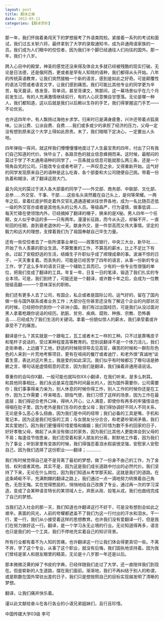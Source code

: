 ```yaml
---
layout: post
title: 翻译之痛
date: 2012-03-11
categories: [翻译赏析]  
---
```


那一年，我们怀揣着勇闯天下的梦想报考了外语类院校。紧接着一系列的考试和面试，我们过五关斩六将，最终拿到了大学的录取通知书，成为非通用语家族的一员。我们成为人们眼中的佼佼者，因为我们半个脚已经通往人们向往的国外。那一年，我们十八岁。

跨入心目中的殿堂，神圣的感觉还没来得及体会太多就已经被残酷的现实打破。无论是日法德，还是俄阿西，更或者是罕有人知晓的语种，我们都得从头开始。八年的传统英语教育，让我们突然接触一个新的语言，感到是如此之好奇。可是颠覆性的语法习惯或者语言文字，让我们感到痛苦。我们可能比其他专业的同学更为辛苦，每天晨读，练发音，背单词，甚至背课文，煞那间，这一幕场景似乎在几个月前发生过。有的人充满激情继续前行，有的人心灰意懒自甘堕落。无论是哪一种人，我们都知道，这以后就是我们以后赖以生存的手艺，我们得掌握这门手艺——不论优劣。

也许这四年中，有人飘扬过海他乡求学。归来时已是满身疲惫，兴许还带着点狐臭味。公派公费、公派自费、自费……我们或多或少的承担了经济的压力，父母一定没有想到原来这个大学上得如此昂贵。末了，我们暗暗下定决心，一定要出人头地。

四年弹指一挥间，就这样我们懵懵懂懂地度过了人生最宝贵的四年，付出了只有我们自己知道的代价。快毕业了，各路货色的就业信息蜂拥而来。这时候，最郁闷的莫过于学了不太通用语种的同学了，一百条就业信息可能就那么两三条，还是一个犄角旮旯的公司。只能改专业或者考研了，一声叹息之余，又得重新开始。运气好的同学发现原来自己的语种是这么吃香，各个部委和大公司随便自己挑。带着一份执着和糊涂，进了翻译这扇大门。

最为风光的莫过于进入各大部委的同学了——外交部、商务部、中联部、文化部、总参……外交官、干事、干部……这些名头突然戴在自己头上，是何等荣耀。一两年之后，拿着红皮护照走着外交官礼遇通道被派往世界各地，成为一名比随员还低一级的外交官亦或者是其他名头的公务人员。等级森严，行为谨慎，做事低调……每天忙碌在使领馆内外，已经摘掉了翻译的帽子，换来的是X秘。男人四年一个任期，女人似乎幸运的多——只有两年。漫漫长征路，而今从头迈，却躲不开，一直轮回的任期，直到衰老退休的一天。献身外交，是一件崇高而又伟大事情。坚定的毅力和远大的理想，支撑着我们为了祖国奉献自己毕生力量。

还有一些佼佼者去了一些所谓事业单位——政策性银行，中央三大台，新华社……开始了令人羡慕的职业生涯。不算繁重的工作，不算高的薪水，比上不足比下有余。过起了安稳舒适的生活，结婚生子升职似乎成了顺理成章的事。波澜不惊的日子，一天天重复着。而丢失的，可能是已经苦学了四年的语言，从事一份新的专业工作，学了这么多年的语言只是一个辅助工具而已。少有的一些专业性很强的单位，把我们变成了翻译的工具。年复一年，日复一日的笔译，锻造了我们扎实的专业本领。可是，我们到终了，可能还是一个翻译，或许数十年之后，会成为一位教授级高翻——一个意味深长的职称。

我们还有更多人去了公司，有国企，私企或者是国际公司。运气好的，留在了国内做一些与国外联系或者业务工作；大部分在你甚至还没有了解这个企业的内部状况的时候，已经把你扔到你一个非洲小国。我们有过出国经历，可是我们从没过面对黑人拿着枪跟你说话的经历。肮脏、贫穷、疾病、腐败、种族、宗教、恐怖袭击……已经成为了我们生活的关键词。拿着一份貌似惊人的薪水，我们承受着或许承受不了的痛苦。

翻译是什么？其实就是一个跟电工，瓦工或者木工一样的工种。只不过是靠嘴皮子和笔杆子说话的，受过某种程度高等教育的。您别说翻译不是一个体力活儿，我们走街串巷，上边疆下工地，舒适的时候陪领导去见高官，痛苦的时候和一群形形色色的人来到一片荒地考察项目，更有在喧闹的餐厅或者迪厅，和老外很“真诚地”谈着生意，表达对这片黑土，我是爱的如此深沉。我们似乎有时候都忘了哪句话是肺腑之言，哪句话是虚情假意的谎言，因为我们是翻译，我们操着非通用语说话。

尊重你的会叫你X翻，一般可能也就叫你XX小翻译，在我们听来，是多么刺耳。和其他同事相比，我们永远是呆在国外时间最长的人，因为国外需要你，公司需要你；我们事事得亲力亲为，别人休息的时候你得工作，别人工作的时候你还是在工作，因为工作需要；呼来喝去，颐指气使，我们习惯了这样的场景，因为工作在最底层；我们得迎合老外口味，得哄人开心，让人满意，即使你有再多的牢骚怪话也得咽在肚子里，因为老外是我们生存的衣食父母；我们得协调好不同人不同关系，无论是多么恶心多么扭曲，因为我们是中间的纽带；我们必备的工具是嘴，手机和笔记本，因为这是我们吃饭的工具；与女朋友分分合合，和老婆吵架闹矛盾，我们其实爱她们，因为我们更懂得珍惜爱情和婚姻；我们珍惜为数不多的回家的日子，好好孝敬父母，做起了从来没有做过的家务，因为我们比其他人更能体会到父母的不易；每逢佳节倍思亲，我们忍受着和家人朋友的分离，默默地工作着，因为我们为了事业；听到家里有变故的时候，我们得强忍着泪水假装很坚强，安慰家人安慰自己，因为我们选择了这份职业——翻译；…………

我们有时候觉得自己是不是背离了最初的梦想，做了一份身不由己的工作，为了金钱、权利或者其他。其实不是，因为这是我们成长道路中付出的必然代价。我们坚持了下来，无论在什么岗位，因为我们知道从考学那天起，这就是我们的道路。在这条崎岖不平，充满荆棘的翻译之路上，我们通过一点一滴地努力转换着自己角色，无怨无悔。实在觉得憋屈的，悄悄地给自己改换了专业，通过再一次的学习深造，变成了会某种语言特长的某领域人士。弃医从政、投笔从戎，我们也曲线完成了自己的梦想。

当我们迈入社会的那一天，我们知道也许翻译这行不好干，可是没有想到会如此之艰辛。表面的风光，人前的夸耀都遮盖不了我们为这一行付出的汗水和泪水。干一行，爱一行，我们从小接受着这样的思想教育。也许我们没有爱翻译一行，但是我们在努力做好这一行。翻译，是一个学习永无止境的行业。无论知道得再多，语言也只是我们的一个工具，我们不停地充实着自己的知识背景。

所有行业都有着不为人知的苦痛，也许翻译这一行让我们体会得更真切一些。不离不弃，学了这个专业，从事了这个职业，就没有后悔，我们固执地坚持着。因为我们曾经是家人和朋友眼里的精英，无论是十八岁那一年还是以后。

那本微微泛黄的掉了书皮的字典，已经伴随我们走过了大学，还一直陪伴我们到现在。但是崭新的人生道路，摆在我们面前。渐渐地，我们不再纠结于别人的称谓，或是默数在国外常驻出差的日子，我们只是想按照自己的目标实现越发明了清晰的梦想。

翻译，让我们痛并快乐着。

谨以此文献给奋斗在各行各业的小语兄弟姐妹们，且行且珍惜。

中国传媒大学03级 李可
